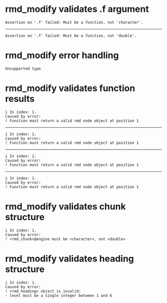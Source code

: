 # rmd_modify validates .f argument

    Assertion on '.f' failed: Must be a function, not 'character'.

---

    Assertion on '.f' failed: Must be a function, not 'double'.

# rmd_modify error handling

    Unsupported type

# rmd_modify validates function results

    i In index: 1.
    Caused by error:
    ! Function must return a valid rmd node object at position 1

---

    i In index: 1.
    Caused by error:
    ! Function must return a valid rmd node object at position 1

---

    i In index: 1.
    Caused by error:
    ! Function must return a valid rmd node object at position 1

---

    i In index: 1.
    Caused by error:
    ! Function must return a valid rmd node object at position 1

# rmd_modify validates chunk structure

    i In index: 1.
    Caused by error:
    ! <rmd_chunk>@engine must be <character>, not <double>

# rmd_modify validates heading structure

    i In index: 1.
    Caused by error:
    ! <rmd_heading> object is invalid:
    - level must be a single integer between 1 and 6


